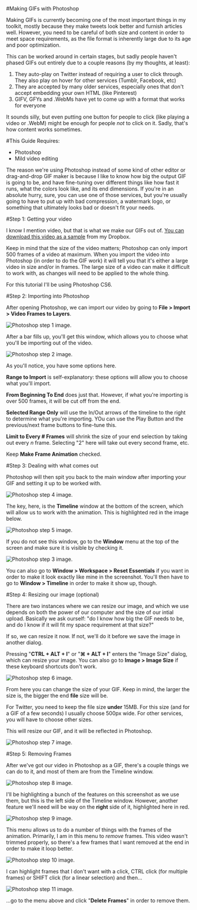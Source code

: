 #Making GIFs with Photoshop

Making GIFs is currently becoming one of the most important things in my toolkit, mostly because they make tweets look better and furnish articles well. However, you need to be careful of both size and content in order to meet space requirements, as the file format is inherently large due to its age and poor optimization.

This can be worked around in certain stages, but sadly people haven't phased GIFs out entirely due to a couple reasons (by my thoughts, at least):

1. They auto-play on Twitter instead of requiring a user to click through. They also play on hover for other services (Tumblr, Facebook, etc)
2. They are accepted by many older services, especially ones that don't accept embedding your own HTML (like Pinterest)
3. GIFV, GFYs and .WebMs have yet to come up with a format that works for everyone

It sounds silly, but even putting one button for people to click (like playing a video or .WebM) might be enough for people *not* to click on it. Sadly, that's how content works sometimes.

#This Guide Requires:

* Photoshop
* Mild video editing

The reason we're using Photoshop instead of some kind of other editor or drag-and-drop GIF maker is because I like to know how big the output GIF is going to be, and have fine-tuning over different things like how fast it runs, what the colors look like, and its end dimensions. If you're in an absolute hurry, sure, you can use one of those services, but you're usually going to have to put up with bad compression, a watermark logo, or something that ultimately looks bad or doesn't fit your needs.

#Step 1: Getting your video

I know I mention video, but that is what we make our GIFs out of. [You can download this video as a sample](https://www.dropbox.com/s/9j78myctwhwjss1/tozawa.mp4?dl=0) from my Dropbox.

Keep in mind that the size of the video matters; Photoshop can only import 500 frames of a video at maximum. When you import the video into Photoshop (in order to do the GIF work) it will tell you that it's either a large video in size and/or in frames. The large size of a video can make it difficult to work with, as changes will need to be applied to the whole thing.

For this tutorial I'll be using Photoshop CS6.

#Step 2: Importing into Photoshop

After opening Photoshop, we can import our video by going to **File > Import > Video Frames to Layers**.

![Photoshop step 1 image.](https://github.com/MattDemers/tutorials/blob/master/images/GIF%20Tutorial/Photoshop1.jpg?raw=true)

After a bar fills up, you'll get this window, which allows you to choose what you'll be importing out of the video.

![Photoshop step 2 image.](https://github.com/MattDemers/tutorials/blob/master/images/GIF%20Tutorial/Photoshop2.jpg?raw=true)

As you'll notice, you have some options here. 

**Range to Import** is self-explanatory: these options will allow you to choose what you'll import.

**From Beginning To End** does just that. However, if what you're importing is over 500 frames, it will be cut off from the end.

**Selected Range Only** will use the In/Out arrows of the timeline to the right to determine what you're importing. YOu can use the Play Button and the previous/next frame buttons to fine-tune this.

**Limit to Every # Frames** will shrink the size of your end selection by taking out every *n* frame. Selecting "2" here will take out every second frame, etc.

Keep **Make Frame Animation** checked.

#Step 3: Dealing with what comes out

Photoshop will then spit you back to the main window after importing your GIF and setting it up to be worked with.

![Photoshop step 4 image.](https://github.com/MattDemers/tutorials/blob/master/images/GIF%20Tutorial/Photoshop4.jpg?raw=true)

The key, here, is the **Timeline** window at the bottom of the screen, which will allow us to work with the animation. This is highlighted red in the image below.

![Photoshop step 5 image.](https://github.com/MattDemers/tutorials/blob/master/images/GIF%20Tutorial/Photoshop5.jpg?raw=true)

If you do not see this window, go to the **Window** menu at the top of the screen and make sure it is visible by checking it.

![Photoshop step 3 image.](https://github.com/MattDemers/tutorials/blob/master/images/GIF%20Tutorial/Photoshop3.jpg?raw=true)

You can also go to **Window > Workspace > Reset Essentials** if you want in order to make it look exactly like mine in the screenshot. You'll then have to go to **Window > Timeline** in order to make it show up, though.

#Step 4: Resizing our image (optional)

There are two instances where we can resize our image, and which we use depends on both the power of our computer and the size of our intial upload. Basically we ask ourself: "do I know how big the GIF needs to be, and do I know if it will fit my space requirement at that size?"

If so, we can resize it now. If not, we'll do it before we save the image in another dialog.

Pressing "**CTRL + ALT + I**" or "**⌘ + ALT + I**" enters the "Image Size" dialog, which can resize your image. You can also go to **Image > Image Size** if these keyboard shortcuts don't work.

![Photoshop step 6 image.](https://github.com/MattDemers/tutorials/blob/master/images/GIF%20Tutorial/Photoshop6.jpg?raw=true)

From here you can change the size of your GIF. Keep in mind, the larger the size is, the bigger the end **file** size will be.

For Twitter, you need to keep the file size **under** 15MB. For this size (and for a GIF of a few seconds) I usually choose 500px wide. For other services, you will have to choose other sizes.

This will resize our GIF, and it will be reflected in Photoshop.

![Photoshop step 7 image.](https://github.com/MattDemers/tutorials/blob/master/images/GIF%20Tutorial/Photoshop7.jpg?raw=true)

#Step 5: Removing Frames

After we've got our video in Photoshop as a GIF, there's a couple things we can do to it, and most of them are from the Timeline window.

![Photoshop step 8 image.](https://github.com/MattDemers/tutorials/blob/master/images/GIF%20Tutorial/Photoshop8.jpg?raw=true)

I'll be highlighting a bunch of the features on this screenshot as we use them, but this is the left side of the Timeline window. However, another feature we'll need will be way on the **right** side of it, highlighted here in red.

![Photoshop step 9 image.](https://github.com/MattDemers/tutorials/blob/master/images/GIF%20Tutorial/Photoshop9.jpg?raw=true)

This menu allows us to do a number of things with the frames of the animation. Primarily, I am in this menu to *remove* frames. This video wasn't trimmed properly, so there's a few frames that I want removed at the end in order to make it loop better.

![Photoshop step 10 image.](https://github.com/MattDemers/tutorials/blob/master/images/GIF%20Tutorial/Photoshop10.jpg?raw=true)

I can highlight frames that I don't want with a click, CTRL click (for multiple frames) or SHIFT click (for a linear selection) and then...

![Photoshop step 11 image.](https://github.com/MattDemers/tutorials/blob/master/images/GIF%20Tutorial/Photoshop11.jpg?raw=true)

...go to the menu above and click "**Delete Frames**" in order to remove them.





